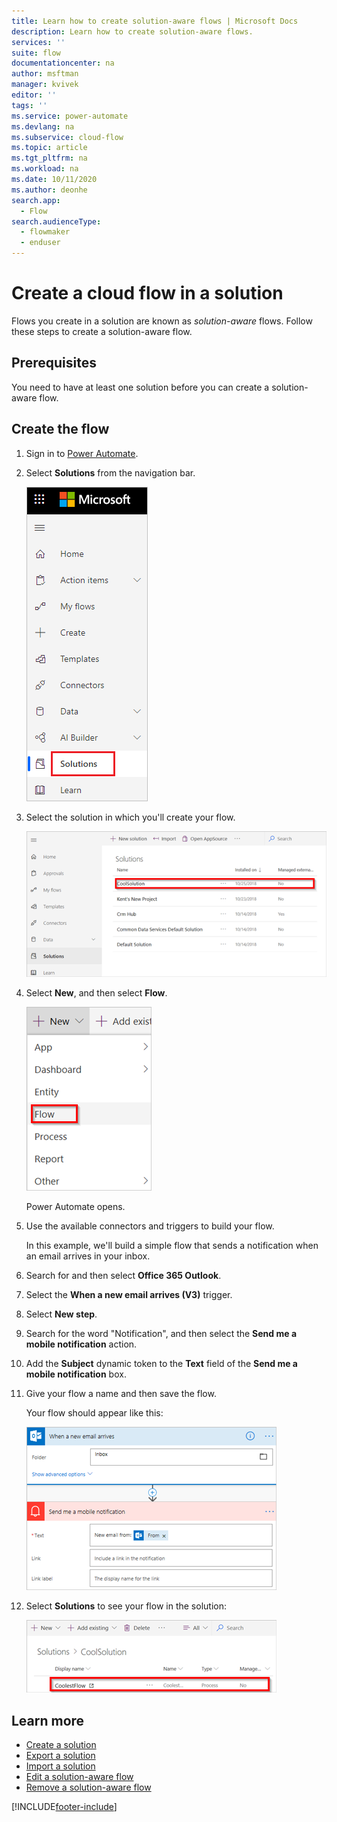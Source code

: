 ```yaml
---
title: Learn how to create solution-aware flows | Microsoft Docs
description: Learn how to create solution-aware flows.
services: ''
suite: flow
documentationcenter: na
author: msftman
manager: kvivek
editor: ''
tags: ''
ms.service: power-automate
ms.devlang: na
ms.subservice: cloud-flow
ms.topic: article
ms.tgt_pltfrm: na
ms.workload: na
ms.date: 10/11/2020
ms.author: deonhe
search.app: 
  - Flow
search.audienceType: 
  - flowmaker
  - enduser
---
```


# Create a cloud flow in a solution


Flows you create in a solution are known as *solution-aware* flows. Follow these steps to create a solution-aware flow.

## Prerequisites

You need to have at least one solution before you can create a solution-aware flow.

## Create the flow 

1. Sign in to [Power Automate](https://flow.microsoft.com).
1. Select **Solutions** from the navigation bar.

   ![Screen showing the left navigation bar with the Solutions option hightlighted](./media/create-flow-solution/select-solutions-from-left-nav.png)

1. Select the solution in which you'll create your flow.

   ![Screen showing the list of solutions](./media/create-flow-solution/new-solution-created.png)

1. Select **New**, and then select **Flow**.

   ![Screen showing the different types of items that can be created with flow highlighted](./media/create-flow-solution/select-new-flow.png)

   Power Automate opens.

1. Use the available connectors and triggers to build your flow.

   In this example, we'll build a simple flow that sends a notification when an email arrives in your inbox.
1. Search for and then select **Office 365 Outlook**.
1. Select the **When a new email arrives (V3)** trigger.
1. Select **New step**.
1. Search for the word "Notification", and then select the **Send me a mobile notification** action.
1. Add the **Subject** dynamic token to the **Text** field of the **Send me a mobile notification** box.
1. Give your flow a name and then save the flow.

   Your flow should appear like this:

   ![Screenshot showing the flow that's created](./media/create-flow-solution/new-email-notification-flow.png)
   
1. Select **Solutions** to see your flow in the solution:

   ![Screenshot that shows your flow inside the solution](./media/create-flow-solution/new-flow-inside-solution.png)

## Learn more

* [Create a solution](./overview-solution-flows.md)
* [Export a solution](./export-flow-solution.md)
* [Import a solution](./import-flow-solution.md)
* [Edit a solution-aware flow](./edit-solution-aware-flow.md)
* [Remove a solution-aware flow](./remove-solution-aware-flow.md)


[!INCLUDE[footer-include](includes/footer-banner.md)]